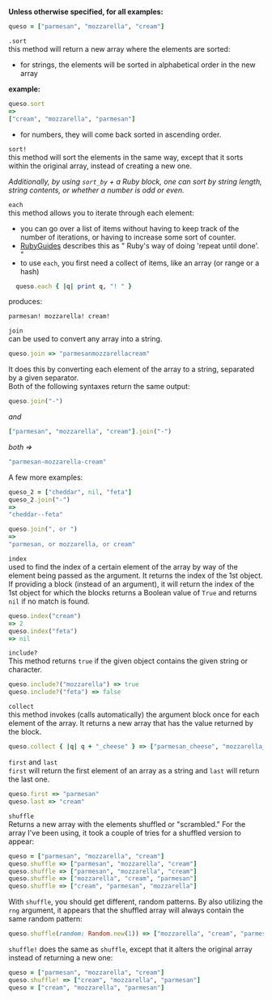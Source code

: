 **Unless otherwise specified, for all examples:**  
```ruby
queso = ["parmesan", "mozzarella", "cream"]
```  

`.sort`  
this method will return a new array where the elements are sorted:  
 - for strings, the elements will be sorted in alphabetical order in the new array  

**example:**  
```Ruby
queso.sort
=>
["cream", "mozzarella", "parmesan"]
```

 - for numbers, they will come back sorted in ascending order.

`sort!`  
this method will sort the elements in the same way, except that it sorts within the original array, instead of creating a new one.  

*Additionally, by using `sort_by` + a Ruby block, one can sort by string length, string contents, or whether a number is odd or even.*    

`each`  
this method allows you to iterate through each element:  
 - you can go over a list of items without having to keep track of the number of iterations, or having to increase some sort of counter.  
 - [RubyGuides](https://www.rubyguides.com/ruby-tutorial/loops/) describes this as " Ruby's way of doing 'repeat until done'. "  
 - to use `each`, you first need a collect of items, like an array (or range or a hash)  

```ruby  
  queso.each { |q| print q, "! " }  
```  
produces:
```ruby  
parmesan! mozzarella! cream!  
```  

`join`  
can be used to convert any array into a string.   
```Ruby
queso.join => "parmesanmozzarellacream"
```
It does this by converting each element of the array to a string, separated by a given separator.  
Both of the following syntaxes return the same output:  
```ruby
queso.join("-")
```
*and*  
```ruby
["parmesan", "mozzarella", "cream"].join("-")
```
*both =>*  
```ruby
"parmesan-mozzarella-cream"
```  
A few more examples:
```ruby
queso_2 = ["cheddar", nil, "feta"]
queso_2.join("-")
=>
"cheddar--feta"
```
```ruby
queso.join(", or ")
=>
"parmesan, or mozzarella, or cream"
```

`index`  
used to find the index of a certain element of the array by way of the element being passed as the argument. It returns the index of the 1st object. If providing a block (instead of an argument), it will return the index of the 1st object for which the blocks returns a Boolean value of `True` and returns `nil` if no match is found.  
```ruby
queso.index("cream")
=> 2
queso.index("feta")
=> nil
```

`include?`  
This method returns `true` if the given object contains the given string or character.  
```ruby
queso.include?("mozzarella") => true  
queso.include?("feta") => false  
```

`collect`  
this method invokes (calls automatically) the argument block once for each element of the array. It returns a new array that has the value returned by the block.  
```ruby
queso.collect { |q| q + "_cheese" } => ["parmesan_cheese", "mozzarella_cheese", "cream_cheese"]
```
`first` and `last`  
`first` will return the first element of an array as a string and `last` will return the last one.  
```ruby
queso.first => "parmesan"
queso.last => "cream"
```

`shuffle`  
Returns a new array with the elements shuffled or "scrambled." For the array I've been using, it took a couple of tries for a shuffled version to appear:
```ruby
queso = ["parmesan", "mozzarella", "cream"]
queso.shuffle => ["parmesan", "mozzarella", "cream"]
queso.shuffle => ["parmesan", "mozzarella", "cream"]
queso.shuffle => ["mozzarella", "cream", "parmesan"]
queso.shuffle => ["cream", "parmesan", "mozzarella"]
```
With `shuffle`, you should get different, random patterns. By also utilizing the `rng` argument, it appears that the shuffled array will always contain the same random pattern:  
```ruby
queso.shuffle(random: Random.new(1)) => ["mozzarella", "cream", "parmesan"]
```  
`shuffle!` does the same as `shuffle`, except that it alters the original array instead of returning a new one:  
``` ruby
queso = ["parmesan", "mozzarella", "cream"]
queso.shuffle! => ["cream", "mozzarella", "parmesan"]
queso = ["cream", "mozzarella", "parmesan"]
```
